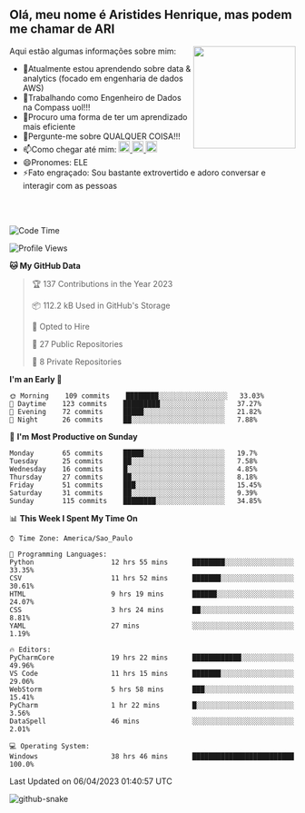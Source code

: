 ## Olá, meu nome é Aristides Henrique, mas podem me chamar de ARI

<div >
Aqui estão algumas informações sobre mim:<img align="right" height="180em" src="https://user-images.githubusercontent.com/97318481/177042589-45d62122-82a9-4a32-b3a7-87b322825b2f.png">
</div>

- 🌱Atualmente estou aprendendo sobre data & analytics (focado em engenharia de dados AWS)
- 👯Trabalhando como Engenheiro de Dados na Compass uol!!!
- 🤔Procuro uma forma de ter um aprendizado mais eficiente
- 💬Pergunte-me sobre QUALQUER COISA!!!
- 📫Como chegar até mim:
  <a href="https://www.instagram.com/aryhenry/" target="_blank">
  <img src="https://img.shields.io/badge/-Instagram-%23E4405F?style=for-the-badge&logo=instagram&logoColor=black" height="20px">
  </a>
  <a href="https://www.linkedin.com/in/aristides-henrique/" target="_blank">
  <img src="https://img.shields.io/badge/-LinkedIn-%230077B5?style=for-the-badge&logo=linkedin&logoColor=black" height="20px">
  </a> 
  <a href="mailto:arihenriqueuna@gmail.com">
  <img src="https://img.shields.io/badge/-Gmail-%23333?style=for-the-badge&logo=gmail&logoColor=white" height="20px">
  </a>
- 😄Pronomes: ELE
- ⚡Fato engraçado: Sou bastante extrovertido e adoro conversar e interagir com as pessoas
<br/>
<br/>


<!--START_SECTION:waka-->
![Code Time](http://img.shields.io/badge/Code%20Time-572%20hrs%2022%20mins-blue)

![Profile Views](http://img.shields.io/badge/Profile%20Views-17-blue)

**🐱 My GitHub Data** 

> 🏆 137 Contributions in the Year 2023
 > 
> 📦 112.2 kB Used in GitHub's Storage 
 > 
> 💼 Opted to Hire
 > 
> 📜 27 Public Repositories 
 > 
> 🔑 8 Private Repositories  
 > 
**I'm an Early 🐤** 

```text
🌞 Morning    109 commits    ████████░░░░░░░░░░░░░░░░░   33.03% 
🌇 Daytime    123 commits    █████████░░░░░░░░░░░░░░░░   37.27% 
🌃 Evening    72 commits     █████░░░░░░░░░░░░░░░░░░░░   21.82% 
🌙 Night      26 commits     ██░░░░░░░░░░░░░░░░░░░░░░░   7.88%

```
📅 **I'm Most Productive on Sunday** 

```text
Monday       65 commits     █████░░░░░░░░░░░░░░░░░░░░   19.7% 
Tuesday      25 commits     ██░░░░░░░░░░░░░░░░░░░░░░░   7.58% 
Wednesday    16 commits     █░░░░░░░░░░░░░░░░░░░░░░░░   4.85% 
Thursday     27 commits     ██░░░░░░░░░░░░░░░░░░░░░░░   8.18% 
Friday       51 commits     ███░░░░░░░░░░░░░░░░░░░░░░   15.45% 
Saturday     31 commits     ██░░░░░░░░░░░░░░░░░░░░░░░   9.39% 
Sunday       115 commits    ████████░░░░░░░░░░░░░░░░░   34.85%

```


📊 **This Week I Spent My Time On** 

```text
⌚︎ Time Zone: America/Sao_Paulo

💬 Programming Languages: 
Python                   12 hrs 55 mins      ████████░░░░░░░░░░░░░░░░░   33.35% 
CSV                      11 hrs 52 mins      ███████░░░░░░░░░░░░░░░░░░   30.61% 
HTML                     9 hrs 19 mins       ██████░░░░░░░░░░░░░░░░░░░   24.07% 
CSS                      3 hrs 24 mins       ██░░░░░░░░░░░░░░░░░░░░░░░   8.81% 
YAML                     27 mins             ░░░░░░░░░░░░░░░░░░░░░░░░░   1.19%

🔥 Editors: 
PyCharmCore              19 hrs 22 mins      ████████████░░░░░░░░░░░░░   49.96% 
VS Code                  11 hrs 15 mins      ███████░░░░░░░░░░░░░░░░░░   29.06% 
WebStorm                 5 hrs 58 mins       ███░░░░░░░░░░░░░░░░░░░░░░   15.41% 
PyCharm                  1 hr 22 mins        █░░░░░░░░░░░░░░░░░░░░░░░░   3.56% 
DataSpell                46 mins             ░░░░░░░░░░░░░░░░░░░░░░░░░   2.01%

💻 Operating System: 
Windows                  38 hrs 46 mins      █████████████████████████   100.0%

```


 Last Updated on 06/04/2023 01:40:57 UTC
<!--END_SECTION:waka-->

<img alt="github-snake" src="https://github.com/AriHenrique/AriHenrique/blob/output/github-contribution-grid-snake-dark.svg" />


